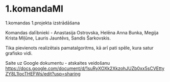 # 1.komandaMI

1.komandas 1.projekta izstrādāšana

Komandas dalībnieki - Anastasija Ostrovska, Helēna Anna Bunka, Megija Krista Miļūne, Lauris Jauntēvs, Sandis Šarkovskis.

Tika pievienots realizētais pamatalgoritms, kā arī pati spēle, kura satur grafisko vidi.

Saite uz Google dokumentu - atskaites veidošanu
https://docs.google.com/document/d/1suRyXOXk2XkzohJUZb0xx5sCVEttyZY8L1IocTHEFWs/edit?usp=sharing
